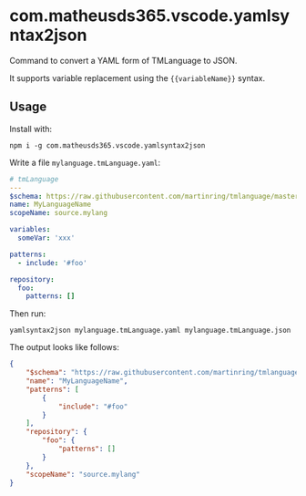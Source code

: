 # com.matheusds365.vscode.yamlsyntax2json

Command to convert a YAML form of TMLanguage to JSON.

It supports variable replacement using the `{{variableName}}` syntax.

## Usage

Install with:

```
npm i -g com.matheusds365.vscode.yamlsyntax2json
```

Write a file `mylanguage.tmLanguage.yaml`:

```yaml
# tmLanguage
---
$schema: https://raw.githubusercontent.com/martinring/tmlanguage/master/tmlanguage.json
name: MyLanguageName
scopeName: source.mylang

variables:
  someVar: 'xxx'

patterns:
  - include: '#foo'

repository:
  foo:
    patterns: []
```

Then run:

```
yamlsyntax2json mylanguage.tmLanguage.yaml mylanguage.tmLanguage.json
```

The output looks like follows:

```json
{
    "$schema": "https://raw.githubusercontent.com/martinring/tmlanguage/master/tmlanguage.json",
    "name": "MyLanguageName",
    "patterns": [
        {
            "include": "#foo"
        }
    ],
    "repository": {
        "foo": {
            "patterns": []
        }
    },
    "scopeName": "source.mylang"
}
```